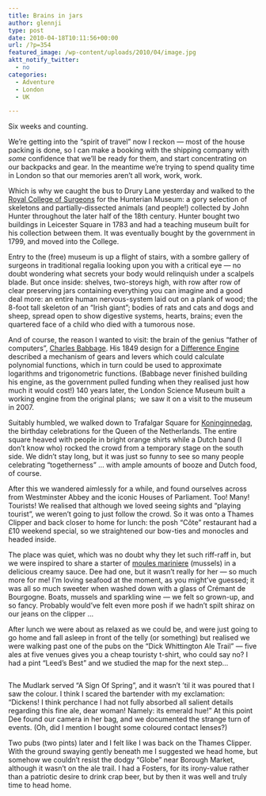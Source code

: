 ```yaml
---
title: Brains in jars
author: glennji
type: post
date: 2010-04-18T10:11:56+00:00
url: /?p=354
featured_image: /wp-content/uploads/2010/04/image.jpg
aktt_notify_twitter:
  - no
categories:
  - Adventure
  - London
  - UK

---
```

Six weeks and counting.

We&#8217;re getting into the &#8220;spirit of travel&#8221; now I reckon — most of the house packing is done, so I can make a booking with the shipping company with _some_ confidence that we&#8217;ll be ready for them, and start concentrating on our backpacks and gear. In the meantime we&#8217;re trying to spend quality time in London so that our memories aren&#8217;t all work, work, work.

Which is why we caught the bus to Drury Lane yesterday and walked to the [Royal College of Surgeons][1] for the Hunterian Museum: a gory selection of skeletons and partially-dissected animals (and people!) collected by John Hunter throughout the later half of the 18th century. Hunter bought two buildings in Leicester Square in 1783 and had a teaching museum built for his collection between them. It was eventually bought by the government in 1799, and moved into the College.

Entry to the (free) museum is up a flight of stairs, with a sombre gallery of surgeons in traditional regalia looking upon you with a critical eye — no doubt wondering what secrets your body would relinquish under a scalpels blade. But once inside: shelves, two-storeys high, with row after row of clear preserving jars containing everything you can imagine and a good deal more: an entire human nervous-system laid out on a plank of wood; the 8-foot tall skeleton of an &#8220;Irish giant&#8221;; bodies of rats and cats and dogs and sheep, spread open to show digestive systems, hearts, brains; even the quartered face of a child who died with a tumorous nose.

And of course, the reason I wanted to visit: the brain of the genius &#8220;father of computers&#8221;, [Charles Babbage][2]. His 1849 design for a [Difference Engine][3] described a mechanism of gears and levers which could calculate polynomial functions, which in turn could be used to approximate logarithms and trigonometric functions. (Babbage never finished building his engine, as the government pulled funding when they realised just how much it would cost!) 140 years later, the London Science Museum built a working engine from the original plans;&nbsp; we saw it on a visit to the museum in 2007.

Suitably humbled, we walked down to Trafalgar Square for [Koninginnedag][4], the birthday celebrations for the Queen of the Netherlands. The entire square heaved with people in bright orange shirts while a Dutch band (I don&#8217;t know who) rocked the crowd from a temporary stage on the south side. We didn&#8217;t stay long, but it was just so funny to see so many people celebrating &#8220;togetherness&#8221; &#8230; with ample amounts of booze and Dutch food, of course.

After this we wandered aimlessly for a while, and found ourselves across from Westminster Abbey and the iconic Houses of Parliament. Too! Many! Tourists! We realised that although we loved seeing sights and &#8220;playing tourist&#8221;, we weren&#8217;t going to just follow the crowd. So it was onto a Thames Clipper and back closer to home for lunch: the posh &#8220;Côte&#8221; restaurant had a £10 weekend special, so we straightened our bow-ties and monocles and headed inside.

The place was quiet, which was no doubt why they let such riff-raff in, but we were inspired to share a starter of [moules mariniere][5] (mussels) in a delicious creamy sauce. Dee had one, but it wasn&#8217;t really for her &#8212; so much more for me! I&#8217;m loving seafood at the moment, as you might&#8217;ve guessed; it was all so much sweeter when washed down with a glass of Crémant de Bourgogne. Boats, mussels and sparkling wine &#8212; we felt so grown-up, and so fancy. Probably would&#8217;ve felt even more posh if we hadn&#8217;t spilt shiraz on our jeans on the clipper &#8230;

After lunch we were about as relaxed as we could be, and were just going to go home and fall asleep in front of the telly (or something) but realised we were walking past one of the pubs on the &#8220;Dick Whittington Ale Trail&#8221; &#8212; five ales at five venues gives you a cheap touristy t-shirt, who could say no? I had a pint &#8220;Leed&#8217;s Best&#8221; and we studied the map for the next step&#8230;<figure class="wp-block-image">

<img src="/wp-content/uploads/2019/01/4530611842_4bf542490d_b-768x1024.jpg" alt="" class="wp-image-16854" srcset="/wp-content/uploads/2019/01/4530611842_4bf542490d_b.jpg 768w, /wp-content/uploads/2019/01/4530611842_4bf542490d_b-225x300.jpg 225w" sizes="(max-width: 768px) 100vw, 768px" /></figure> 

The Mudlark served &#8220;A Sign Of Spring&#8221;, and it wasn&#8217;t &#8217;til it was poured that I saw the colour. I think I scared the bartender with my exclamation: &#8220;Dickens! I think perchance I had not fully absorbed all salient details regarding this fine ale, dear woman! Namely: its emerald hue!&#8221; At this point Dee found our camera in her bag, and we documented the strange turn of events. (Oh, did I mention I bought some coloured contact lenses?)

Two pubs (two pints) later and I felt like I was back on the Thames Clipper. With the ground swaying gently beneath me I suggested we head home, but somehow we couldn&#8217;t resist the dodgy &#8220;Globe&#8221; near Borough Market, although it wasn&#8217;t on the ale trail. I had a Fosters, for its irony-value rather than a patriotic desire to drink crap beer, but by then it was well and truly time to head home.

 [1]: http://www.rcseng.ac.uk/ "RCS Website"
 [2]: http://en.wikipedia.org/wiki/Charles_Babbage "Wikipedia article"
 [3]: http://en.wikipedia.org/wiki/Difference_engine "Wikipedia article"
 [4]: http://en.wikipedia.org/wiki/Koninginnedag "Wikipedia article"
 [5]: http://www.bbc.co.uk/food/recipes/database/moulesmarinierewithc_71787.shtml "Recipe"
